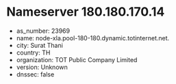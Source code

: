 # Nameserver 180.180.170.14

* as_number: 23969
* name: node-xla.pool-180-180.dynamic.totinternet.net.
* city: Surat Thani
* country: TH
* organization: TOT Public Company Limited
* version: Unknown
* dnssec: false
